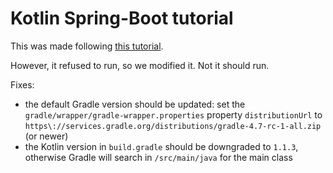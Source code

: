 # Kotlin Spring-Boot tutorial

This was made following [this tutorial](https://kotlinlang.org/docs/tutorials/spring-boot-restful.html).

However, it refused to run, so we modified it. Not it should run.

Fixes:

- the default Gradle version should be updated: set the `gradle/wrapper/gradle-wrapper.properties` property `distributionUrl` to `https\://services.gradle.org/distributions/gradle-4.7-rc-1-all.zip` (or newer)
- the Kotlin version in `build.gradle` should be downgraded to `1.1.3`, otherwise Gradle will search in `/src/main/java` for the main class